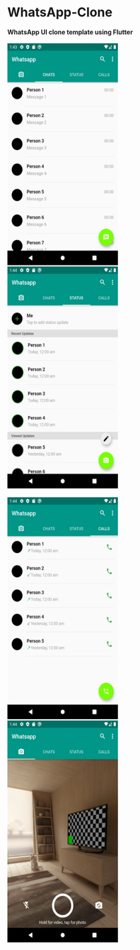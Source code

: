 # WhatsApp-Clone
<b>WhatsApp UI clone template using Flutter<b>
<br><br>
<img src="https://github.com/Sukhani13/WhatsApp-Clone/blob/master/Images/ChatScreen.png" width="250" height="500">
  &nbsp;&nbsp;&nbsp;&nbsp;&nbsp;
<img src="https://github.com/Sukhani13/WhatsApp-Clone/blob/master/Images/StatusScreen.png" width="250" height="500">
<br><br>
<img src="https://github.com/Sukhani13/WhatsApp-Clone/blob/master/Images/CallScreen.png" width="250" height="500">
  &nbsp;&nbsp;&nbsp;&nbsp;&nbsp;
<img src="https://github.com/Sukhani13/WhatsApp-Clone/blob/master/Images/CameraScreen.png" width="250" height="500">

